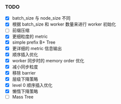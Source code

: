 ### TODO
- [x] batch_size 与 node_size 不同
- [x] 根据 batch_size 和 worker 数量来进行 worker 初始化
- [ ] 前缀压缩
- [x] 更细粒度的 metric
- [x] simple prefix B+ Tree
- [x] 更详细的 metric 信息输出
- [x] 顺序插入优化
- [x] worker 同步时的 memory order 优化
- [x] 减小同步粒度
- [x] 移除 barrier
- [x] 层级下降策略
- [x] level 0 顺序插入优化
- [x] 懒惰下降策略
- [ ] Mass Tree